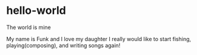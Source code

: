 # hello-world
The world is mine

My name is Funk and I love my daughter
I really would like to start fishing, playing(composing), and writing songs again!
